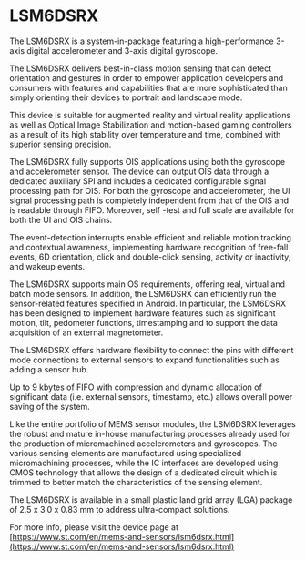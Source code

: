 # LSM6DSRX

The LSM6DSRX is a system-in-package featuring a high-performance 3-axis digital accelerometer and 3-axis digital gyroscope.

The LSM6DSRX delivers best-in-class motion sensing that can detect orientation and gestures in order to empower application developers and consumers with features and capabilities that are more sophisticated than simply orienting their devices to portrait and landscape mode.

This device is suitable for augmented reality and virtual reality applications as well as Optical Image Stabilization and motion-based gaming controllers as a result of its high stability over temperature and time, combined with superior sensing precision.

The LSM6DSRX fully supports OIS applications using both the gyroscope and accelerometer sensor. The device can output OIS data through a dedicated auxiliary SPI and includes a dedicated configurable signal processing path for OIS. For both the gyroscope and accelerometer, the UI signal processing path is completely independent from that of the OIS and is readable through FIFO. Moreover, self -test and full scale are available for both the UI and OIS chains.

The event-detection interrupts enable efficient and reliable motion tracking and contextual awareness, implementing hardware recognition of free-fall events, 6D orientation, click and double-click sensing, activity or inactivity, and wakeup events.

The LSM6DSRX supports main OS requirements, offering real, virtual and batch mode sensors. In addition, the LSM6DSRX can efficiently run the sensor-related features specified in Android. In particular, the LSM6DSRX has been designed to implement hardware features such as significant motion, tilt, pedometer functions, timestamping and to support the data acquisition of an external magnetometer.

The LSM6DSRX offers hardware flexibility to connect the pins with different mode connections to external sensors to expand functionalities such as adding a sensor hub.

Up to 9 kbytes of FIFO with compression and dynamic allocation of significant data (i.e. external sensors, timestamp, etc.) allows overall power saving of the system.

Like the entire portfolio of MEMS sensor modules, the LSM6DSRX leverages the robust and mature in-house manufacturing processes already used for the production of micromachined accelerometers and gyroscopes. The various sensing elements are manufactured using specialized micromachining processes, while the IC interfaces are developed using CMOS technology that allows the design of a dedicated circuit which is trimmed to better match the characteristics of the sensing element.

The LSM6DSRX is available in a small plastic land grid array (LGA) package of 2.5 x 3.0 x 0.83 mm to address ultra-compact solutions.

For more info, please visit the device page at [https://www.st.com/en/mems-and-sensors/lsm6dsrx.html](https://www.st.com/en/mems-and-sensors/lsm6dsrx.html)

